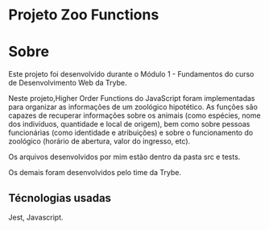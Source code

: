 # Projeto Zoo Functions


# Sobre
Este projeto foi desenvolvido durante o Módulo 1 - Fundamentos do curso de Desenvolvimento Web da Trybe. 

Neste projeto,Higher Order Functions do JavaScript foram implementadas para organizar as informações de um zoológico hipotético.
As funções são capazes de recuperar informações sobre os animais (como espécies, nome dos indivíduos, quantidade e local de origem), bem como sobre pessoas funcionárias (como identidade e atribuições) e sobre o funcionamento do zoológico (horário de abertura, valor do ingresso, etc).

Os arquivos desenvolvidos por mim estão dentro da pasta src e tests.

Os demais foram desenvolvidos pelo time da Trybe.

## Técnologias usadas
 Jest, Javascript.

